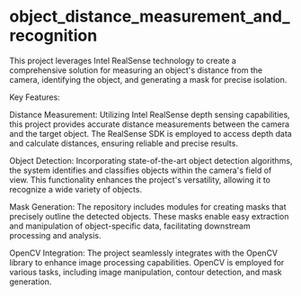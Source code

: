 # object_distance_measurement_and_recognition



This project leverages Intel RealSense technology to create a comprehensive solution for measuring an object's distance from the camera,
identifying the object, and generating a mask for precise isolation.

Key Features:

Distance Measurement: Utilizing Intel RealSense depth sensing capabilities, this project provides accurate distance measurements 
between the camera and the target object. The RealSense SDK is employed to access depth data and calculate distances, ensuring reliable and precise results.

Object Detection: Incorporating state-of-the-art object detection algorithms, the system identifies and classifies objects within the camera's field of view.
This functionality enhances the project's versatility, allowing it to recognize a wide variety of objects.

Mask Generation: The repository includes modules for creating masks that precisely outline the detected objects.
These masks enable easy extraction and manipulation of object-specific data, facilitating downstream processing and analysis.

OpenCV Integration: The project seamlessly integrates with the OpenCV library to enhance image processing capabilities. 
OpenCV is employed for various tasks, including image manipulation, contour detection, and mask generation.
